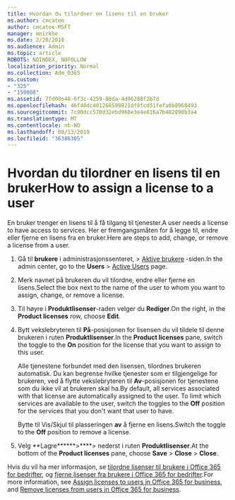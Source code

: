 ```yaml
---
title: Hvordan du tilordner en lisens til en bruker
ms.author: cmcatee
author: cmcatee-MSFT
manager: mnirkhe
ms.date: 2/20/2018
ms.audience: Admin
ms.topic: article
ROBOTS: NOINDEX, NOFOLLOW
localization_priority: Normal
ms.collection: Adm_O365
ms.custom:
- "325"
- "150008"
ms.assetid: 7fd08e48-6f3c-4259-88da-4d06288f2b7d
ms.openlocfilehash: 46f48dc401268599821df0fcd51fefa0b8968493
ms.sourcegitcommit: 7c90dcc570d32ebd968e3e4e816a7b482890b3a4
ms.translationtype: MT
ms.contentlocale: nb-NO
ms.lasthandoff: 08/13/2019
ms.locfileid: "36386305"
---
```

# <a name="how-to-assign-a-license-to-a-user"></a><span data-ttu-id="37b8e-102">Hvordan du tilordner en lisens til en bruker</span><span class="sxs-lookup"><span data-stu-id="37b8e-102">How to assign a license to a user</span></span>

<span data-ttu-id="37b8e-103">En bruker trenger en lisens til å få tilgang til tjenester.</span><span class="sxs-lookup"><span data-stu-id="37b8e-103">A user needs a license to have access to services.</span></span> <span data-ttu-id="37b8e-104">Her er fremgangsmåten for å legge til, endre eller fjerne en lisens fra en bruker.</span><span class="sxs-lookup"><span data-stu-id="37b8e-104">Here are steps to add, change, or remove a license from a user.</span></span>
  
1. <span data-ttu-id="37b8e-105">Gå til **brukere** i administrasjonssenteret, \> [Aktive brukere](https://go.microsoft.com/fwlink/p/?linkid=834822) -siden.</span><span class="sxs-lookup"><span data-stu-id="37b8e-105">In the admin center, go to the **Users** \> [Active Users](https://go.microsoft.com/fwlink/p/?linkid=834822) page.</span></span>

2. <span data-ttu-id="37b8e-106">Merk navnet på brukeren du vil tilordne, endre eller fjerne en lisens.</span><span class="sxs-lookup"><span data-stu-id="37b8e-106">Select the box next to the name of the user to whom you want to assign, change, or remove a license.</span></span>

3. <span data-ttu-id="37b8e-107">Til høyre i **Produktlisenser**-raden velger du **Rediger**.</span><span class="sxs-lookup"><span data-stu-id="37b8e-107">On the right, in the **Product licenses** row, choose **Edit**.</span></span>

4. <span data-ttu-id="37b8e-108">Bytt vekslebryteren til **På**-posisjonen for lisensen du vil tildele til denne brukeren i ruten **Produktlisenser**.</span><span class="sxs-lookup"><span data-stu-id="37b8e-108">In the **Product licenses** pane, switch the toggle to the **On** position for the license that you want to assign to this user.</span></span>

    <span data-ttu-id="37b8e-p102">Alle tjenestene forbundet med den lisensen, tilordnes brukeren automatisk. Du kan begrense hvilke tjenester som er tilgjengelige for brukeren, ved å flytte vekslebryteren til **Av**-posisjonen for tjenestene som du ikke vil at brukeren skal ha.</span><span class="sxs-lookup"><span data-stu-id="37b8e-p102">By default, all services associated with that license are automatically assigned to the user. To limit which services are available to the user, switch the toggles to the **Off** position for the services that you don't want that user to have.</span></span>

    <span data-ttu-id="37b8e-111">Bytte til Vis/Skjul til plasseringen **av** å fjerne en lisens.</span><span class="sxs-lookup"><span data-stu-id="37b8e-111">Switch the toggle to the **Off** position to remove a license.</span></span>

5. <span data-ttu-id="37b8e-112">Velg \*\*Lagre\*\*\*\*\*\*\>\*\*\*\*\> nederst i ruten **Produktlisenser**.</span><span class="sxs-lookup"><span data-stu-id="37b8e-112">At the bottom of the **Product licenses** pane, choose **Save** \> **Close** \> **Close**.</span></span>

<span data-ttu-id="37b8e-113">Hvis du vil ha mer informasjon, se [tilordne lisenser til brukere i Office 365 for bedrifter](https://docs.microsoft.com/en-us/office365/admin/subscriptions-and-billing/assign-licenses-to-users), og [fjerne lisenser fra brukere i Office 365 for bedrifter](https://docs.microsoft.com/en-us/office365/admin/subscriptions-and-billing/remove-licenses-from-users).</span><span class="sxs-lookup"><span data-stu-id="37b8e-113">For more information, see [Assign licenses to users in Office 365 for business](https://docs.microsoft.com/en-us/office365/admin/subscriptions-and-billing/assign-licenses-to-users), and [Remove licenses from users in Office 365 for business](https://docs.microsoft.com/en-us/office365/admin/subscriptions-and-billing/remove-licenses-from-users).</span></span>